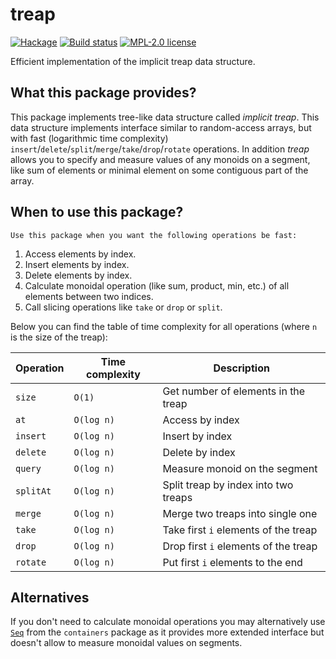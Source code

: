 # treap

[![Hackage](https://img.shields.io/hackage/v/treap.svg)](https://hackage.haskell.org/package/treap)
[![Build status](https://secure.travis-ci.org/chshersh/treap.svg)](https://travis-ci.org/chshersh/treap)
[![MPL-2.0 license](https://img.shields.io/badge/license-MPL--2.0-blue.svg)](LICENSE)

Efficient implementation of the implicit treap data structure.

## What this package provides?

This package implements tree-like data structure called _implicit treap_. This
data structure implements interface similar to random-access arrays, but with
fast (logarithmic time complexity)
`insert`/`delete`/`split`/`merge`/`take`/`drop`/`rotate` operations. In addition
_treap_ allows you to specify and measure values of any monoids on a segment,
like sum of elements or minimal element on some contiguous part of the array.

## When to use this package?

    Use this package when you want the following operations be fast:

1. Access elements by index.
2. Insert elements by index.
3. Delete elements by index.
4. Calculate monoidal operation (like sum, product, min, etc.) of all elements
   between two indices.
5. Call slicing operations like `take` or `drop` or `split`.

Below you can find the table of time complexity for all operations (where `n` is
the size of the treap):

| Operation | Time complexity | Description                          |
|-----------|-----------------|--------------------------------------|
| `size`    | `O(1)`          | Get number of elements in the treap  |
| `at`      | `O(log n)`      | Access by index                      |
| `insert`  | `O(log n)`      | Insert by index                      |
| `delete`  | `O(log n)`      | Delete by index                      |
| `query`   | `O(log n)`      | Measure monoid on the segment        |
| `splitAt` | `O(log n)`      | Split treap by index into two treaps |
| `merge`   | `O(log n)`      | Merge two treaps into single one     |
| `take`    | `O(log n)`      | Take first `i` elements of the treap |
| `drop`    | `O(log n)`      | Drop first `i` elements of the treap |
| `rotate`  | `O(log n)`      | Put first `i` elements to the end    |

## Alternatives

If you don't need to calculate monoidal operations you may alternatively use
[`Seq`](https://hackage.haskell.org/package/containers-0.6.0.1/docs/Data-Sequence.html#t:Seq)
from the `containers` package as it provides more extended interface but doesn't
allow to measure monoidal values on segments.
